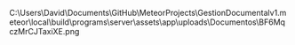 C:\Users\David\Documents\GitHub\MeteorProjects\GestionDocumentalv1\.meteor\local\build\programs\server\assets\app\uploads\Documentos\BF6MqczMrCJTaxiXE.png